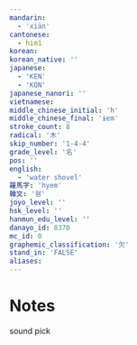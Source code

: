 ```yaml
---
mandarin:
  - 'xiān'
cantonese:
  - him1
korean:
korean_native: ''
japanese:
  - 'KEN'
  - 'KON'
japanese_nanori: ''
vietnamese:
middle_chinese_initial: 'h'
middle_chinese_final: 'ɨɐm'
stroke_count: 8
radical: '木'
skip_number: '1-4-4'
grade_level: '名'
pos: ''
english:
  - 'water shovel'
羅馬字: 'hyem'
韓文: '혐'
joyo_level: ''
hsk_level: ''
hanmun_edu_level: ''
danayo_id: 8370
mc_id: 0
graphemic_classification: '欠'
stand_in: 'FALSE'
aliases:
---
```


# Notes
sound pick
